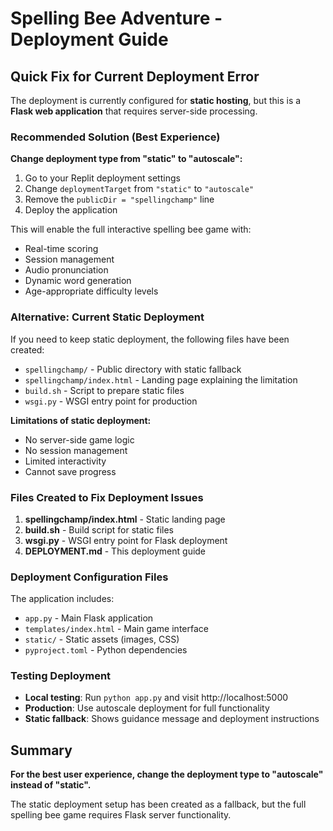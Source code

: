 # Spelling Bee Adventure - Deployment Guide

## Quick Fix for Current Deployment Error

The deployment is currently configured for **static hosting**, but this is a **Flask web application** that requires server-side processing.

### Recommended Solution (Best Experience)

**Change deployment type from "static" to "autoscale":**

1. Go to your Replit deployment settings
2. Change `deploymentTarget` from `"static"` to `"autoscale"`
3. Remove the `publicDir = "spellingchamp"` line
4. Deploy the application

This will enable the full interactive spelling bee game with:
- Real-time scoring
- Session management
- Audio pronunciation
- Dynamic word generation
- Age-appropriate difficulty levels

### Alternative: Current Static Deployment

If you need to keep static deployment, the following files have been created:

- `spellingchamp/` - Public directory with static fallback
- `spellingchamp/index.html` - Landing page explaining the limitation
- `build.sh` - Script to prepare static files
- `wsgi.py` - WSGI entry point for production

**Limitations of static deployment:**
- No server-side game logic
- No session management
- Limited interactivity
- Cannot save progress

### Files Created to Fix Deployment Issues

1. **spellingchamp/index.html** - Static landing page
2. **build.sh** - Build script for static files
3. **wsgi.py** - WSGI entry point for Flask deployment
4. **DEPLOYMENT.md** - This deployment guide

### Deployment Configuration Files

The application includes:
- `app.py` - Main Flask application
- `templates/index.html` - Main game interface
- `static/` - Static assets (images, CSS)
- `pyproject.toml` - Python dependencies

### Testing Deployment

- **Local testing**: Run `python app.py` and visit http://localhost:5000
- **Production**: Use autoscale deployment for full functionality
- **Static fallback**: Shows guidance message and deployment instructions

## Summary

**For the best user experience, change the deployment type to "autoscale" instead of "static".**

The static deployment setup has been created as a fallback, but the full spelling bee game requires Flask server functionality.